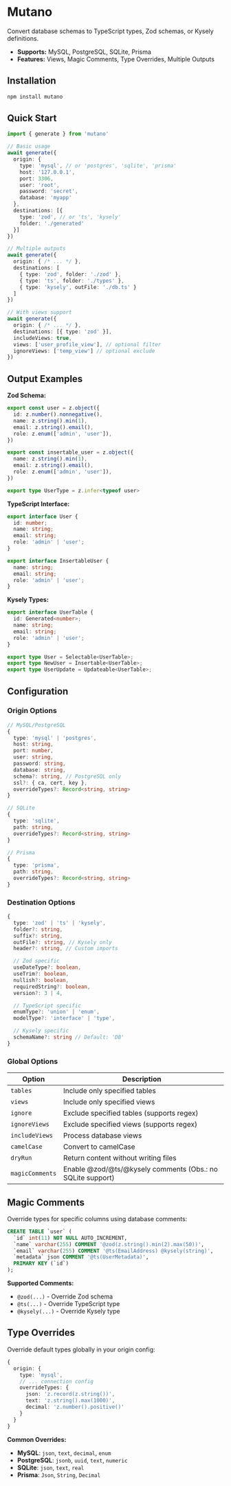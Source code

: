 # Mutano

Convert database schemas to TypeScript types, Zod schemas, or Kysely definitions.

- **Supports:** MySQL, PostgreSQL, SQLite, Prisma 
- **Features:** Views, Magic Comments, Type Overrides, Multiple Outputs

## Installation

```bash
npm install mutano
```

## Quick Start

```typescript
import { generate } from 'mutano'

// Basic usage
await generate({
  origin: {
    type: 'mysql', // or 'postgres', 'sqlite', 'prisma'
    host: '127.0.0.1',
    port: 3306,
    user: 'root',
    password: 'secret',
    database: 'myapp'
  },
  destinations: [{
    type: 'zod', // or 'ts', 'kysely'
    folder: './generated'
  }]
})

// Multiple outputs
await generate({
  origin: { /* ... */ },
  destinations: [
    { type: 'zod', folder: './zod' },
    { type: 'ts', folder: './types' },
    { type: 'kysely', outFile: './db.ts' }
  ]
})

// With views support
await generate({
  origin: { /* ... */ },
  destinations: [{ type: 'zod' }],
  includeViews: true,
  views: ['user_profile_view'], // optional filter
  ignoreViews: ['temp_view'] // optional exclude
})
```

## Output Examples

**Zod Schema:**
```typescript
export const user = z.object({
  id: z.number().nonnegative(),
  name: z.string().min(1),
  email: z.string().email(),
  role: z.enum(['admin', 'user']),
})

export const insertable_user = z.object({
  name: z.string().min(1),
  email: z.string().email(),
  role: z.enum(['admin', 'user']),
})

export type UserType = z.infer<typeof user>
```

**TypeScript Interface:**
```typescript
export interface User {
  id: number;
  name: string;
  email: string;
  role: 'admin' | 'user';
}

export interface InsertableUser {
  name: string;
  email: string;
  role: 'admin' | 'user';
}
```

**Kysely Types:**
```typescript
export interface UserTable {
  id: Generated<number>;
  name: string;
  email: string;
  role: 'admin' | 'user';
}

export type User = Selectable<UserTable>;
export type NewUser = Insertable<UserTable>;
export type UserUpdate = Updateable<UserTable>;
```

## Configuration

### Origin Options
```typescript
// MySQL/PostgreSQL
{
  type: 'mysql' | 'postgres',
  host: string,
  port: number,
  user: string,
  password: string,
  database: string,
  schema?: string, // PostgreSQL only
  ssl?: { ca, cert, key },
  overrideTypes?: Record<string, string>
}

// SQLite
{
  type: 'sqlite',
  path: string,
  overrideTypes?: Record<string, string>
}

// Prisma
{
  type: 'prisma',
  path: string,
  overrideTypes?: Record<string, string>
}
```

### Destination Options
```typescript
{
  type: 'zod' | 'ts' | 'kysely',
  folder?: string,
  suffix?: string,
  outFile?: string, // Kysely only
  header?: string, // Custom imports

  // Zod specific
  useDateType?: boolean,
  useTrim?: boolean,
  nullish?: boolean,
  requiredString?: boolean,
  version?: 3 | 4,

  // TypeScript specific
  enumType?: 'union' | 'enum',
  modelType?: 'interface' | 'type',

  // Kysely specific
  schemaName?: string // Default: 'DB'
}
```

### Global Options
| Option | Description |
|--------|-------------|
| `tables` | Include only specified tables |
| `views` | Include only specified views |
| `ignore` | Exclude specified tables (supports regex) |
| `ignoreViews` | Exclude specified views (supports regex) |
| `includeViews` | Process database views |
| `camelCase` | Convert to camelCase |
| `dryRun` | Return content without writing files |
| `magicComments` | Enable @zod/@ts/@kysely comments (Obs.: no SQLite support) |

## Magic Comments

Override types for specific columns using database comments:

```sql
CREATE TABLE `user` (
  `id` int(11) NOT NULL AUTO_INCREMENT,
  `name` varchar(255) COMMENT '@zod(z.string().min(2).max(50))',
  `email` varchar(255) COMMENT '@ts(EmailAddress) @kysely(string)',
  `metadata` json COMMENT '@ts(UserMetadata)',
  PRIMARY KEY (`id`)
);
```

**Supported Comments:**
- `@zod(...)` - Override Zod schema
- `@ts(...)` - Override TypeScript type
- `@kysely(...)` - Override Kysely type

## Type Overrides

Override default types globally in your origin config:

```typescript
{
  origin: {
    type: 'mysql',
    // ... connection config
    overrideTypes: {
      json: 'z.record(z.string())',
      text: 'z.string().max(1000)',
      decimal: 'z.number().positive()'
    }
  }
}
```

**Common Overrides:**
- **MySQL**: `json`, `text`, `decimal`, `enum`
- **PostgreSQL**: `jsonb`, `uuid`, `text`, `numeric`
- **SQLite**: `json`, `text`, `real`
- **Prisma**: `Json`, `String`, `Decimal`